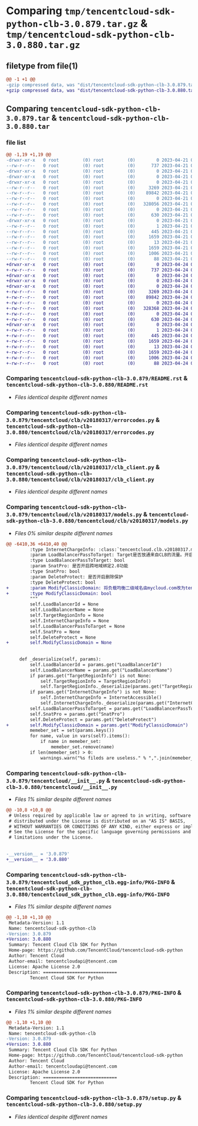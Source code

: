 # Comparing `tmp/tencentcloud-sdk-python-clb-3.0.879.tar.gz` & `tmp/tencentcloud-sdk-python-clb-3.0.880.tar.gz`

## filetype from file(1)

```diff
@@ -1 +1 @@
-gzip compressed data, was "dist/tencentcloud-sdk-python-clb-3.0.879.tar", last modified: Fri Apr 21 00:40:24 2023, max compression
+gzip compressed data, was "dist/tencentcloud-sdk-python-clb-3.0.880.tar", last modified: Mon Apr 24 02:55:39 2023, max compression
```

## Comparing `tencentcloud-sdk-python-clb-3.0.879.tar` & `tencentcloud-sdk-python-clb-3.0.880.tar`

### file list

```diff
@@ -1,19 +1,19 @@
-drwxr-xr-x   0 root         (0) root         (0)        0 2023-04-21 00:40:24.000000 tencentcloud-sdk-python-clb-3.0.879/
--rw-r--r--   0 root         (0) root         (0)      737 2023-04-21 00:40:24.000000 tencentcloud-sdk-python-clb-3.0.879/README.rst
-drwxr-xr-x   0 root         (0) root         (0)        0 2023-04-21 00:40:24.000000 tencentcloud-sdk-python-clb-3.0.879/tencentcloud/
-drwxr-xr-x   0 root         (0) root         (0)        0 2023-04-21 00:40:24.000000 tencentcloud-sdk-python-clb-3.0.879/tencentcloud/clb/
-drwxr-xr-x   0 root         (0) root         (0)        0 2023-04-21 00:40:24.000000 tencentcloud-sdk-python-clb-3.0.879/tencentcloud/clb/v20180317/
--rw-r--r--   0 root         (0) root         (0)     3269 2023-04-21 00:40:24.000000 tencentcloud-sdk-python-clb-3.0.879/tencentcloud/clb/v20180317/errorcodes.py
--rw-r--r--   0 root         (0) root         (0)    89842 2023-04-21 00:40:24.000000 tencentcloud-sdk-python-clb-3.0.879/tencentcloud/clb/v20180317/clb_client.py
--rw-r--r--   0 root         (0) root         (0)        0 2023-04-21 00:40:24.000000 tencentcloud-sdk-python-clb-3.0.879/tencentcloud/clb/v20180317/__init__.py
--rw-r--r--   0 root         (0) root         (0)   328056 2023-04-21 00:40:24.000000 tencentcloud-sdk-python-clb-3.0.879/tencentcloud/clb/v20180317/models.py
--rw-r--r--   0 root         (0) root         (0)        0 2023-04-21 00:40:24.000000 tencentcloud-sdk-python-clb-3.0.879/tencentcloud/clb/__init__.py
--rw-r--r--   0 root         (0) root         (0)      630 2023-04-21 00:40:24.000000 tencentcloud-sdk-python-clb-3.0.879/tencentcloud/__init__.py
-drwxr-xr-x   0 root         (0) root         (0)        0 2023-04-21 00:40:24.000000 tencentcloud-sdk-python-clb-3.0.879/tencentcloud_sdk_python_clb.egg-info/
--rw-r--r--   0 root         (0) root         (0)        1 2023-04-21 00:40:24.000000 tencentcloud-sdk-python-clb-3.0.879/tencentcloud_sdk_python_clb.egg-info/dependency_links.txt
--rw-r--r--   0 root         (0) root         (0)      445 2023-04-21 00:40:24.000000 tencentcloud-sdk-python-clb-3.0.879/tencentcloud_sdk_python_clb.egg-info/SOURCES.txt
--rw-r--r--   0 root         (0) root         (0)     1659 2023-04-21 00:40:24.000000 tencentcloud-sdk-python-clb-3.0.879/tencentcloud_sdk_python_clb.egg-info/PKG-INFO
--rw-r--r--   0 root         (0) root         (0)       13 2023-04-21 00:40:24.000000 tencentcloud-sdk-python-clb-3.0.879/tencentcloud_sdk_python_clb.egg-info/top_level.txt
--rw-r--r--   0 root         (0) root         (0)     1659 2023-04-21 00:40:24.000000 tencentcloud-sdk-python-clb-3.0.879/PKG-INFO
--rw-r--r--   0 root         (0) root         (0)     1006 2023-04-21 00:40:24.000000 tencentcloud-sdk-python-clb-3.0.879/setup.py
--rw-r--r--   0 root         (0) root         (0)       88 2023-04-21 00:40:24.000000 tencentcloud-sdk-python-clb-3.0.879/setup.cfg
+drwxr-xr-x   0 root         (0) root         (0)        0 2023-04-24 02:55:39.000000 tencentcloud-sdk-python-clb-3.0.880/
+-rw-r--r--   0 root         (0) root         (0)      737 2023-04-24 02:55:39.000000 tencentcloud-sdk-python-clb-3.0.880/README.rst
+drwxr-xr-x   0 root         (0) root         (0)        0 2023-04-24 02:55:39.000000 tencentcloud-sdk-python-clb-3.0.880/tencentcloud/
+drwxr-xr-x   0 root         (0) root         (0)        0 2023-04-24 02:55:39.000000 tencentcloud-sdk-python-clb-3.0.880/tencentcloud/clb/
+drwxr-xr-x   0 root         (0) root         (0)        0 2023-04-24 02:55:39.000000 tencentcloud-sdk-python-clb-3.0.880/tencentcloud/clb/v20180317/
+-rw-r--r--   0 root         (0) root         (0)     3269 2023-04-24 02:55:39.000000 tencentcloud-sdk-python-clb-3.0.880/tencentcloud/clb/v20180317/errorcodes.py
+-rw-r--r--   0 root         (0) root         (0)    89842 2023-04-24 02:55:39.000000 tencentcloud-sdk-python-clb-3.0.880/tencentcloud/clb/v20180317/clb_client.py
+-rw-r--r--   0 root         (0) root         (0)        0 2023-04-24 02:55:39.000000 tencentcloud-sdk-python-clb-3.0.880/tencentcloud/clb/v20180317/__init__.py
+-rw-r--r--   0 root         (0) root         (0)   328368 2023-04-24 02:55:39.000000 tencentcloud-sdk-python-clb-3.0.880/tencentcloud/clb/v20180317/models.py
+-rw-r--r--   0 root         (0) root         (0)        0 2023-04-24 02:55:39.000000 tencentcloud-sdk-python-clb-3.0.880/tencentcloud/clb/__init__.py
+-rw-r--r--   0 root         (0) root         (0)      630 2023-04-24 02:55:39.000000 tencentcloud-sdk-python-clb-3.0.880/tencentcloud/__init__.py
+drwxr-xr-x   0 root         (0) root         (0)        0 2023-04-24 02:55:39.000000 tencentcloud-sdk-python-clb-3.0.880/tencentcloud_sdk_python_clb.egg-info/
+-rw-r--r--   0 root         (0) root         (0)        1 2023-04-24 02:55:39.000000 tencentcloud-sdk-python-clb-3.0.880/tencentcloud_sdk_python_clb.egg-info/dependency_links.txt
+-rw-r--r--   0 root         (0) root         (0)      445 2023-04-24 02:55:39.000000 tencentcloud-sdk-python-clb-3.0.880/tencentcloud_sdk_python_clb.egg-info/SOURCES.txt
+-rw-r--r--   0 root         (0) root         (0)     1659 2023-04-24 02:55:39.000000 tencentcloud-sdk-python-clb-3.0.880/tencentcloud_sdk_python_clb.egg-info/PKG-INFO
+-rw-r--r--   0 root         (0) root         (0)       13 2023-04-24 02:55:39.000000 tencentcloud-sdk-python-clb-3.0.880/tencentcloud_sdk_python_clb.egg-info/top_level.txt
+-rw-r--r--   0 root         (0) root         (0)     1659 2023-04-24 02:55:39.000000 tencentcloud-sdk-python-clb-3.0.880/PKG-INFO
+-rw-r--r--   0 root         (0) root         (0)     1006 2023-04-24 02:55:39.000000 tencentcloud-sdk-python-clb-3.0.880/setup.py
+-rw-r--r--   0 root         (0) root         (0)       88 2023-04-24 02:55:39.000000 tencentcloud-sdk-python-clb-3.0.880/setup.cfg
```

### Comparing `tencentcloud-sdk-python-clb-3.0.879/README.rst` & `tencentcloud-sdk-python-clb-3.0.880/README.rst`

 * *Files identical despite different names*

### Comparing `tencentcloud-sdk-python-clb-3.0.879/tencentcloud/clb/v20180317/errorcodes.py` & `tencentcloud-sdk-python-clb-3.0.880/tencentcloud/clb/v20180317/errorcodes.py`

 * *Files identical despite different names*

### Comparing `tencentcloud-sdk-python-clb-3.0.879/tencentcloud/clb/v20180317/clb_client.py` & `tencentcloud-sdk-python-clb-3.0.880/tencentcloud/clb/v20180317/clb_client.py`

 * *Files identical despite different names*

### Comparing `tencentcloud-sdk-python-clb-3.0.879/tencentcloud/clb/v20180317/models.py` & `tencentcloud-sdk-python-clb-3.0.880/tencentcloud/clb/v20180317/models.py`

 * *Files 0% similar despite different names*

```diff
@@ -6410,36 +6410,40 @@
         :type InternetChargeInfo: :class:`tencentcloud.clb.v20180317.models.InternetAccessible`
         :param LoadBalancerPassToTarget: Target是否放通来自CLB的流量。开启放通（true）：只验证CLB上的安全组；不开启放通（false）：需同时验证CLB和后端实例上的安全组。
         :type LoadBalancerPassToTarget: bool
         :param SnatPro: 是否开启跨地域绑定2.0功能
         :type SnatPro: bool
         :param DeleteProtect: 是否开启删除保护
         :type DeleteProtect: bool
+        :param ModifyClassicDomain: 将负载均衡二级域名由mycloud.com改为tencentclb.com，子域名也会变换。修改后mycloud.com域名将失效。
+        :type ModifyClassicDomain: bool
         """
         self.LoadBalancerId = None
         self.LoadBalancerName = None
         self.TargetRegionInfo = None
         self.InternetChargeInfo = None
         self.LoadBalancerPassToTarget = None
         self.SnatPro = None
         self.DeleteProtect = None
+        self.ModifyClassicDomain = None
 
 
     def _deserialize(self, params):
         self.LoadBalancerId = params.get("LoadBalancerId")
         self.LoadBalancerName = params.get("LoadBalancerName")
         if params.get("TargetRegionInfo") is not None:
             self.TargetRegionInfo = TargetRegionInfo()
             self.TargetRegionInfo._deserialize(params.get("TargetRegionInfo"))
         if params.get("InternetChargeInfo") is not None:
             self.InternetChargeInfo = InternetAccessible()
             self.InternetChargeInfo._deserialize(params.get("InternetChargeInfo"))
         self.LoadBalancerPassToTarget = params.get("LoadBalancerPassToTarget")
         self.SnatPro = params.get("SnatPro")
         self.DeleteProtect = params.get("DeleteProtect")
+        self.ModifyClassicDomain = params.get("ModifyClassicDomain")
         memeber_set = set(params.keys())
         for name, value in vars(self).items():
             if name in memeber_set:
                 memeber_set.remove(name)
         if len(memeber_set) > 0:
             warnings.warn("%s fileds are useless." % ",".join(memeber_set))
```

### Comparing `tencentcloud-sdk-python-clb-3.0.879/tencentcloud/__init__.py` & `tencentcloud-sdk-python-clb-3.0.880/tencentcloud/__init__.py`

 * *Files 1% similar despite different names*

```diff
@@ -10,8 +10,8 @@
 # Unless required by applicable law or agreed to in writing, software
 # distributed under the License is distributed on an "AS IS" BASIS,
 # WITHOUT WARRANTIES OR CONDITIONS OF ANY KIND, either express or implied.
 # See the License for the specific language governing permissions and
 # limitations under the License.
 
 
-__version__ = '3.0.879'
+__version__ = '3.0.880'
```

### Comparing `tencentcloud-sdk-python-clb-3.0.879/tencentcloud_sdk_python_clb.egg-info/PKG-INFO` & `tencentcloud-sdk-python-clb-3.0.880/tencentcloud_sdk_python_clb.egg-info/PKG-INFO`

 * *Files 1% similar despite different names*

```diff
@@ -1,10 +1,10 @@
 Metadata-Version: 1.1
 Name: tencentcloud-sdk-python-clb
-Version: 3.0.879
+Version: 3.0.880
 Summary: Tencent Cloud Clb SDK for Python
 Home-page: https://github.com/TencentCloud/tencentcloud-sdk-python
 Author: Tencent Cloud
 Author-email: tencentcloudapi@tencent.com
 License: Apache License 2.0
 Description: ============================
         Tencent Cloud SDK for Python
```

### Comparing `tencentcloud-sdk-python-clb-3.0.879/PKG-INFO` & `tencentcloud-sdk-python-clb-3.0.880/PKG-INFO`

 * *Files 1% similar despite different names*

```diff
@@ -1,10 +1,10 @@
 Metadata-Version: 1.1
 Name: tencentcloud-sdk-python-clb
-Version: 3.0.879
+Version: 3.0.880
 Summary: Tencent Cloud Clb SDK for Python
 Home-page: https://github.com/TencentCloud/tencentcloud-sdk-python
 Author: Tencent Cloud
 Author-email: tencentcloudapi@tencent.com
 License: Apache License 2.0
 Description: ============================
         Tencent Cloud SDK for Python
```

### Comparing `tencentcloud-sdk-python-clb-3.0.879/setup.py` & `tencentcloud-sdk-python-clb-3.0.880/setup.py`

 * *Files identical despite different names*

